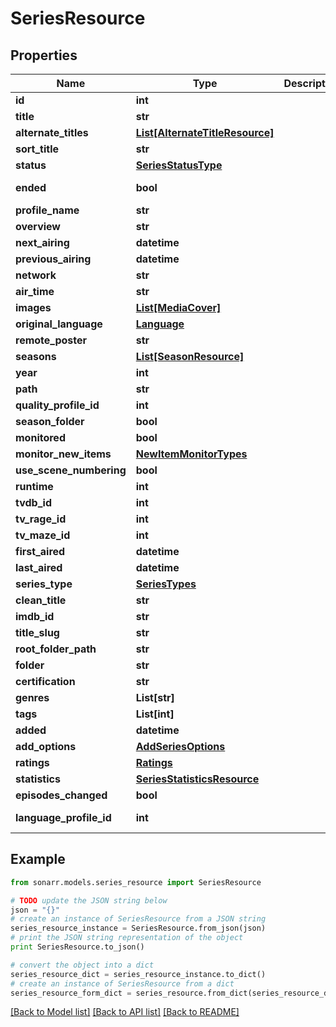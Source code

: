 # SeriesResource


## Properties

Name | Type | Description | Notes
------------ | ------------- | ------------- | -------------
**id** | **int** |  | [optional] 
**title** | **str** |  | [optional] 
**alternate_titles** | [**List[AlternateTitleResource]**](AlternateTitleResource.md) |  | [optional] 
**sort_title** | **str** |  | [optional] 
**status** | [**SeriesStatusType**](SeriesStatusType.md) |  | [optional] 
**ended** | **bool** |  | [optional] [readonly] 
**profile_name** | **str** |  | [optional] 
**overview** | **str** |  | [optional] 
**next_airing** | **datetime** |  | [optional] 
**previous_airing** | **datetime** |  | [optional] 
**network** | **str** |  | [optional] 
**air_time** | **str** |  | [optional] 
**images** | [**List[MediaCover]**](MediaCover.md) |  | [optional] 
**original_language** | [**Language**](Language.md) |  | [optional] 
**remote_poster** | **str** |  | [optional] 
**seasons** | [**List[SeasonResource]**](SeasonResource.md) |  | [optional] 
**year** | **int** |  | [optional] 
**path** | **str** |  | [optional] 
**quality_profile_id** | **int** |  | [optional] 
**season_folder** | **bool** |  | [optional] 
**monitored** | **bool** |  | [optional] 
**monitor_new_items** | [**NewItemMonitorTypes**](NewItemMonitorTypes.md) |  | [optional] 
**use_scene_numbering** | **bool** |  | [optional] 
**runtime** | **int** |  | [optional] 
**tvdb_id** | **int** |  | [optional] 
**tv_rage_id** | **int** |  | [optional] 
**tv_maze_id** | **int** |  | [optional] 
**first_aired** | **datetime** |  | [optional] 
**last_aired** | **datetime** |  | [optional] 
**series_type** | [**SeriesTypes**](SeriesTypes.md) |  | [optional] 
**clean_title** | **str** |  | [optional] 
**imdb_id** | **str** |  | [optional] 
**title_slug** | **str** |  | [optional] 
**root_folder_path** | **str** |  | [optional] 
**folder** | **str** |  | [optional] 
**certification** | **str** |  | [optional] 
**genres** | **List[str]** |  | [optional] 
**tags** | **List[int]** |  | [optional] 
**added** | **datetime** |  | [optional] 
**add_options** | [**AddSeriesOptions**](AddSeriesOptions.md) |  | [optional] 
**ratings** | [**Ratings**](Ratings.md) |  | [optional] 
**statistics** | [**SeriesStatisticsResource**](SeriesStatisticsResource.md) |  | [optional] 
**episodes_changed** | **bool** |  | [optional] 
**language_profile_id** | **int** |  | [optional] [readonly] 

## Example

```python
from sonarr.models.series_resource import SeriesResource

# TODO update the JSON string below
json = "{}"
# create an instance of SeriesResource from a JSON string
series_resource_instance = SeriesResource.from_json(json)
# print the JSON string representation of the object
print SeriesResource.to_json()

# convert the object into a dict
series_resource_dict = series_resource_instance.to_dict()
# create an instance of SeriesResource from a dict
series_resource_form_dict = series_resource.from_dict(series_resource_dict)
```
[[Back to Model list]](../README.md#documentation-for-models) [[Back to API list]](../README.md#documentation-for-api-endpoints) [[Back to README]](../README.md)


